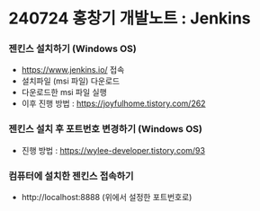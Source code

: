 # 240724 홍창기 개발노트 : Jenkins

### 젠킨스 설치하기 (Windows OS)

- https://www.jenkins.io/ 접속
- 설치파일 (msi 파일) 다운로드
- 다운로드한 msi 파일 실행
- 이후 진행 방법 : https://joyfulhome.tistory.com/262

### 젠킨스 설치 후 포트번호 변경하기 (Windows OS)

- 진행 방법 : https://wylee-developer.tistory.com/93

### 컴퓨터에 설치한 젠킨스 접속하기

- http://localhost:8888 (위에서 설정한 포트번호로)

